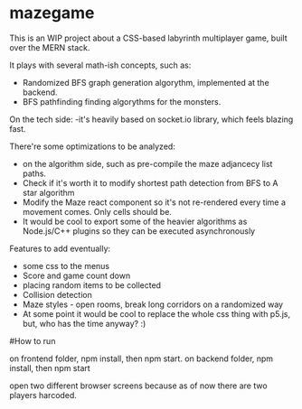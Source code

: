 # mazegame

This is an WIP project about a CSS-based labyrinth multiplayer game, built over the MERN stack.

It plays with several math-ish concepts, such as:

- Randomized BFS graph generation algorythm, implemented at the backend.
- BFS pathfinding finding algorythms for the monsters.

On the tech side:
-it's heavily based on socket.io library, which feels blazing fast.


There're some optimizations to be analyzed:
- on the algorithm side, such as pre-compile the maze adjancecy list paths. 
- Check if it's worth it to modify shortest path detection from BFS to A star algorithm
- Modify  the Maze react component so it's not re-rendered every time a movement comes. Only cells should be.
- It would be cool to export some of the heavier algorithms as Node.js/C++ plugins so they can be executed asynchronously 


Features to add eventually:

- some css to the menus
- Score and game count down
- placing random items to be collected
- Collision detection
- Maze styles - open rooms, break long corridors on a randomized way
- At some point it would be cool to replace the whole css thing with p5.js, but, who has the time anyway? :)


#How to run

on frontend folder, npm install, then npm start.
on backend folder, npm install, then npm start

open two different browser screens because as of now there are two players harcoded.

